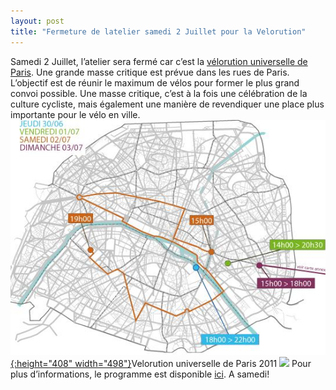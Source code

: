 ```yaml
---
layout: post
title: "Fermeture de latelier samedi 2 Juillet pour la Velorution"
---
```



Samedi 2 Juillet, l’atelier sera fermé car c’est la [vélorution universelle de Paris](http://velorutionuniverselle.org/articles/).
Une grande masse critique est prévue dans les rues de Paris. L’objectif est de réunir le maximum de vélos pour former le plus grand convoi possible. Une masse critique, c’est à la fois une célébration de la culture cycliste, mais également une manière de revendiquer une place plus importante pour le vélo en ville.
[![](/assets/velorution1.jpg "velorution"){:height="408" width="498"}](velorution-2/index.html)Velorution universelle de Paris 2011
![](fiUseOliviAppDaLocTemoz-screenshot.jpg)
Pour plus d’informations, le programme est disponible [ici](http://velorutionuniverselle.org/articles/spip.php?article65).
A samedi!
